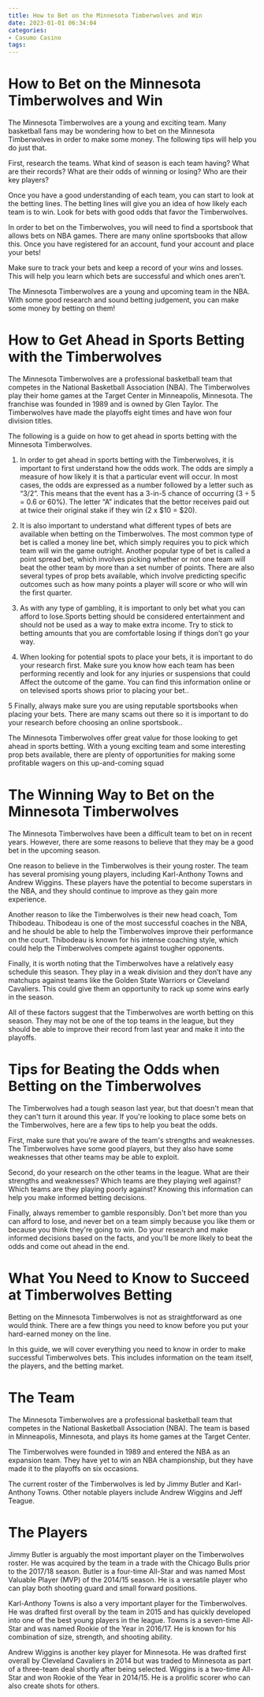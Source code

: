 ```yaml
---
title: How to Bet on the Minnesota Timberwolves and Win
date: 2023-01-01 06:34:04
categories:
- Casumo Casino
tags:
---
```



#  How to Bet on the Minnesota Timberwolves and Win

The Minnesota Timberwolves are a young and exciting team. Many basketball fans may be wondering how to bet on the Minnesota Timberwolves in order to make some money. The following tips will help you do just that.

First, research the teams. What kind of season is each team having? What are their records? What are their odds of winning or losing? Who are their key players?

Once you have a good understanding of each team, you can start to look at the betting lines. The betting lines will give you an idea of how likely each team is to win. Look for bets with good odds that favor the Timberwolves.

In order to bet on the Timberwolves, you will need to find a sportsbook that allows bets on NBA games. There are many online sportsbooks that allow this. Once you have registered for an account, fund your account and place your bets!

Make sure to track your bets and keep a record of your wins and losses. This will help you learn which bets are successful and which ones aren’t.

The Minnesota Timberwolves are a young and upcoming team in the NBA. With some good research and sound betting judgement, you can make some money by betting on them!

#  How to Get Ahead in Sports Betting with the Timberwolves

The Minnesota Timberwolves are a professional basketball team that competes in the National Basketball Association (NBA). The Timberwolves play their home games at the Target Center in Minneapolis, Minnesota. The franchise was founded in 1989 and is owned by Glen Taylor. The Timberwolves have made the playoffs eight times and have won four division titles.

The following is a guide on how to get ahead in sports betting with the Minnesota Timberwolves.

1. In order to get ahead in sports betting with the Timberwolves, it is important to first understand how the odds work. The odds are simply a measure of how likely it is that a particular event will occur. In most cases, the odds are expressed as a number followed by a letter such as “3/2”. This means that the event has a 3-in-5 chance of occurring (3 ÷ 5 = 0.6 or 60%). The letter “A” indicates that the bettor receives paid out at twice their original stake if they win (2 x $10 = $20).

2. It is also important to understand what different types of bets are available when betting on the Timberwolves. The most common type of bet is called a money line bet, which simply requires you to pick which team will win the game outright. Another popular type of bet is called a point spread bet, which involves picking whether or not one team will beat the other team by more than a set number of points. There are also several types of prop bets available, which involve predicting specific outcomes such as how many points a player will score or who will win the first quarter.

3. As with any type of gambling, it is important to only bet what you can afford to lose.Sports betting should be considered entertainment and should not be used as a way to make extra income. Try to stick to betting amounts that you are comfortable losing if things don’t go your way.

4. When looking for potential spots to place your bets, it is important to do your research first. Make sure you know how each team has been performing recently and look for any injuries or suspensions that could Affect the outcome of the game. You can find this information online or on televised sports shows prior to placing your bet..

5 Finally, always make sure you are using reputable sportsbooks when placing your bets. There are many scams out there so it is important to do your research before choosing an online sportsbook..

The Minnesota Timberwolves offer great value for those looking to get ahead in sports betting. With a young exciting team and some interesting prop bets available, there are plenty of opportunities for making some profitable wagers on this up-and-coming squad

#  The Winning Way to Bet on the Minnesota Timberwolves

The Minnesota Timberwolves have been a difficult team to bet on in recent years. However, there are some reasons to believe that they may be a good bet in the upcoming season.

One reason to believe in the Timberwolves is their young roster. The team has several promising young players, including Karl-Anthony Towns and Andrew Wiggins. These players have the potential to become superstars in the NBA, and they should continue to improve as they gain more experience.

Another reason to like the Timberwolves is their new head coach, Tom Thibodeau. Thibodeau is one of the most successful coaches in the NBA, and he should be able to help the Timberwolves improve their performance on the court. Thibodeau is known for his intense coaching style, which could help the Timberwolves compete against tougher opponents.

 Finally, it is worth noting that the Timberwolves have a relatively easy schedule this season. They play in a weak division and they don’t have any matchups against teams like the Golden State Warriors or Cleveland Cavaliers. This could give them an opportunity to rack up some wins early in the season.

All of these factors suggest that the Timberwolves are worth betting on this season. They may not be one of the top teams in the league, but they should be able to improve their record from last year and make it into the playoffs.

#  Tips for Beating the Odds when Betting on the Timberwolves

The Timberwolves had a tough season last year, but that doesn't mean that they can't turn it around this year. If you're looking to place some bets on the Timberwolves, here are a few tips to help you beat the odds.

First, make sure that you're aware of the team's strengths and weaknesses. The Timberwolves have some good players, but they also have some weaknesses that other teams may be able to exploit.

Second, do your research on the other teams in the league. What are their strengths and weaknesses? Which teams are they playing well against? Which teams are they playing poorly against? Knowing this information can help you make informed betting decisions.

Finally, always remember to gamble responsibly. Don't bet more than you can afford to lose, and never bet on a team simply because you like them or because you think they're going to win. Do your research and make informed decisions based on the facts, and you'll be more likely to beat the odds and come out ahead in the end.

#  What You Need to Know to Succeed at Timberwolves Betting



Betting on the Minnesota Timberwolves is not as straightforward as one would think. There are a few things you need to know before you put your hard-earned money on the line.

In this guide, we will cover everything you need to know in order to make successful Timberwolves bets. This includes information on the team itself, the players, and the betting market.

# The Team

The Minnesota Timberwolves are a professional basketball team that competes in the National Basketball Association (NBA). The team is based in Minneapolis, Minnesota, and plays its home games at the Target Center.

The Timberwolves were founded in 1989 and entered the NBA as an expansion team. They have yet to win an NBA championship, but they have made it to the playoffs on six occasions.

The current roster of the Timberwolves is led by Jimmy Butler and Karl-Anthony Towns. Other notable players include Andrew Wiggins and Jeff Teague.

# The Players

Jimmy Butler is arguably the most important player on the Timberwolves roster. He was acquired by the team in a trade with the Chicago Bulls prior to the 2017/18 season. Butler is a four-time All-Star and was named Most Valuable Player (MVP) of the 2014/15 season. He is a versatile player who can play both shooting guard and small forward positions.

Karl-Anthony Towns is also a very important player for the Timberwolves. He was drafted first overall by the team in 2015 and has quickly developed into one of the best young players in the league. Towns is a seven-time All-Star and was named Rookie of the Year in 2016/17. He is known for his combination of size, strength, and shooting ability.

Andrew Wiggins is another key player for Minnesota. He was drafted first overall by Cleveland Cavaliers in 2014 but was traded to Minnesota as part of a three-team deal shortly after being selected. Wiggins is a two-time All-Star and won Rookie of the Year in 2014/15. He is a prolific scorer who can also create shots for others.